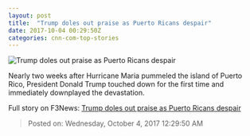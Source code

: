 ```yaml
---
layout: post
title:  "Trump doles out praise as Puerto Ricans despair"
date: 2017-10-04 00:29:50Z
categories: cnn-com-top-stories
---
```


![Trump doles out praise as Puerto Ricans despair](http://i2.cdn.cnn.com/cnnnext/dam/assets/171003130645-01-trump-cruz-puerto-rico-1003-super-tease.jpg)

Nearly two weeks after Hurricane Maria pummeled the island of Puerto Rico, President Donald Trump touched down for the first time and immediately downplayed the devastation.


Full story on F3News: [Trump doles out praise as Puerto Ricans despair](http://www.f3nws.com/n/thftfF)

> Posted on: Wednesday, October 4, 2017 12:29:50 AM
